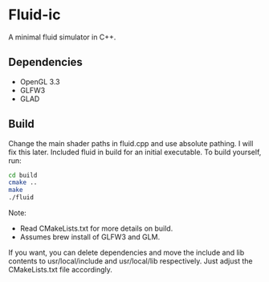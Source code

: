 # Fluid-ic

A minimal fluid simulator in C++.

## Dependencies
- OpenGL 3.3
- GLFW3
- GLAD

## Build

Change the main shader paths in fluid.cpp and use absolute pathing. I will fix this later. Included fluid in build for an initial executable. To build yourself, run:

```bash
cd build
cmake ..
make
./fluid
```

Note:
- Read CMakeLists.txt for more details on build.
- Assumes brew install of GLFW3 and GLM.

If you want, you can delete dependencies and move the include and lib contents to usr/local/include and usr/local/lib respectively. Just adjust the CMakeLists.txt file accordingly.
